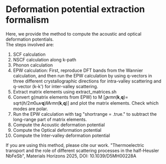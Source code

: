 # Deformation potential extraction formalism
Here, we provide the method to compute the acoustic and optical deformation potentials.  
The steps involved are:
1) SCF calculation
2) NSCF calculation along k-path 
3) Phonon calculation
4) EPW calculation: First, reproduce DFT bands from the Wannier calculation, and then run the EPW calculation by using q-vectors in three different crystallographic directions for intra-valley scattering and q-vector (k-k') for inter-valley scattering.
5) Extract matrix elements using extract_matrices.sh
6) Convert g(matrix elements from EPW) to M [𝑔𝜈𝑚⁢𝑛⁡(𝐤,𝐪)= sqrt(ℏ/2⁢𝑚0𝜔𝜈⁢𝐪)𝑀𝜈𝑚⁢𝑛⁡(𝐤,𝐪)] and plot the matrix elements. Check which modes are polar.
7) Run the EPW calculation with tag "shortrange = .true." to subtract the long-range part of matrix elements. 
8) Compute the Acoustic deformation potential 
9) Compute the Optical deformation potential 
10) Compute the Inter-valley deformation potential 

If you are using this method, please cite our work. 
"Thermoelectric transport and the role of different scattering processes in the half-Heusler NbFeSb", Materials Horizons 2025, DOI: 10.1039/D5MH00228A

